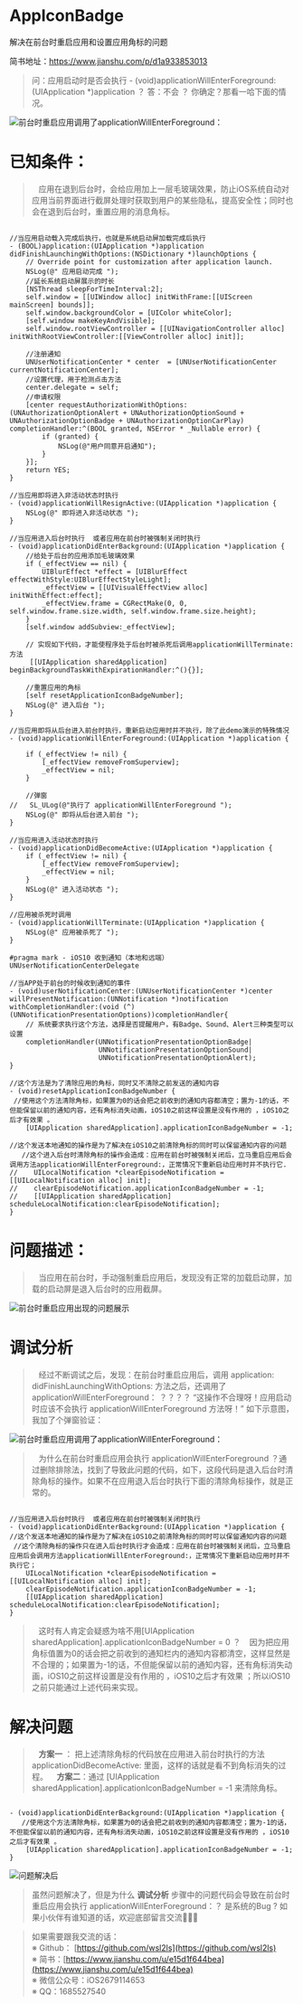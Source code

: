 # AppIconBadge
解决在前台时重启应用和设置应用角标的问题

简书地址：https://www.jianshu.com/p/d1a933853013

 >  问：应用启动时是否会执行 - (void)applicationWillEnterForeground:(UIApplication *)application ？
 答：不会 ？ 你确定？那看一哈下面的情况。

![前台时重启应用调用了applicationWillEnterForeground：](https://upload-images.jianshu.io/upload_images/1708447-f15e4634823b8c34.gif?imageMogr2/auto-orient/strip)


# 已知条件：

>  &#160;&#160;  应用在退到后台时，会给应用加上一层毛玻璃效果，防止iOS系统自动对应用当前界面进行截屏处理时获取到用户的某些隐私，提高安全性；同时也会在退到后台时，重置应用的消息角标。

```

//当应用启动载入完成后执行，也就是系统启动屏加载完成后执行
- (BOOL)application:(UIApplication *)application didFinishLaunchingWithOptions:(NSDictionary *)launchOptions {
    // Override point for customization after application launch.
    NSLog(@" 应用启动完成 ");
    //延长系统启动屏展示的时长
    [NSThread sleepForTimeInterval:2];
    self.window = [[UIWindow alloc] initWithFrame:[[UIScreen mainScreen] bounds]];
    self.window.backgroundColor = [UIColor whiteColor];
    [self.window makeKeyAndVisible];
    self.window.rootViewController = [[UINavigationController alloc] initWithRootViewController:[[ViewController alloc] init]];
    
    //注册通知
    UNUserNotificationCenter * center  = [UNUserNotificationCenter currentNotificationCenter];
    //设置代理，用于检测点击方法
    center.delegate = self;
    //申请权限
    [center requestAuthorizationWithOptions:(UNAuthorizationOptionAlert + UNAuthorizationOptionSound + UNAuthorizationOptionBadge + UNAuthorizationOptionCarPlay) completionHandler:^(BOOL granted, NSError * _Nullable error) {
        if (granted) {
            NSLog(@"用户同意开启通知");
        }
    }];
    return YES;
}

//当应用即将进入非活动状态时执行
- (void)applicationWillResignActive:(UIApplication *)application {
    NSLog(@" 即将进入非活动状态 ");
}

//当应用进入后台时执行  或者应用在前台时被强制关闭时执行
- (void)applicationDidEnterBackground:(UIApplication *)application {
    //给处于后台的应用添加毛玻璃效果
    if (_effectView == nil) {
        UIBlurEffect *effect = [UIBlurEffect effectWithStyle:UIBlurEffectStyleLight];
        _effectView = [[UIVisualEffectView alloc] initWithEffect:effect];
        _effectView.frame = CGRectMake(0, 0, self.window.frame.size.width, self.window.frame.size.height);
    }
    [self.window addSubview:_effectView];
    
    // 实现如下代码，才能使程序处于后台时被杀死后调用applicationWillTerminate:方法
     [[UIApplication sharedApplication] beginBackgroundTaskWithExpirationHandler:^(){}];
  
    //重置应用的角标
    [self resetApplicationIconBadgeNumber];
    NSLog(@" 进入后台 ");
}

//当应用即将从后台进入前台时执行，重新启动应用时并不执行，除了此demo演示的特殊情况
- (void)applicationWillEnterForeground:(UIApplication *)application {
  
    if (_effectView != nil) {
        [_effectView removeFromSuperview];
        _effectView = nil;
    }
    
    //弹窗
//   SL_ULog(@"执行了 applicationWillEnterForeground ");
    NSLog(@" 即将从后台进入前台 ");
}

//当应用进入活动状态时执行
- (void)applicationDidBecomeActive:(UIApplication *)application {
    if (_effectView != nil) {
        [_effectView removeFromSuperview];
        _effectView = nil;
    }
    NSLog(@" 进入活动状态 ");
}

//应用被杀死时调用
- (void)applicationWillTerminate:(UIApplication *)application {
    NSLog(@" 应用被杀死了 ");
}

#pragma mark - iOS10 收到通知（本地和远端） UNUserNotificationCenterDelegate

//当APP处于前台的时候收到通知的事件
- (void)userNotificationCenter:(UNUserNotificationCenter *)center willPresentNotification:(UNNotification *)notification withCompletionHandler:(void (^)(UNNotificationPresentationOptions))completionHandler{
    // 系统要求执行这个方法，选择是否提醒用户，有Badge、Sound、Alert三种类型可以设置
    completionHandler(UNNotificationPresentationOptionBadge|
                      UNNotificationPresentationOptionSound|
                      UNNotificationPresentationOptionAlert);
}

//这个方法是为了清除应用的角标，同时又不清除之前发送的通知内容
- (void)resetApplicationIconBadgeNumber {
 //使用这个方法清除角标，如果置为0的话会把之前收到的通知内容都清空；置为-1的话，不但能保留以前的通知内容，还有角标消失动画，iOS10之前这样设置是没有作用的 ，iOS10之后才有效果 。
    [UIApplication sharedApplication].applicationIconBadgeNumber = -1;
    
//这个发送本地通知的操作是为了解决在iOS10之前清除角标的同时可以保留通知内容的问题
   //这个进入后台时清除角标的操作会造成：应用在前台时被强制关闭后，立马重启应用后会调用方法applicationWillEnterForeground:，正常情况下重新启动应用时并不执行它.
//    UILocalNotification *clearEpisodeNotification = [[UILocalNotification alloc] init];
//    clearEpisodeNotification.applicationIconBadgeNumber = -1;
//    [[UIApplication sharedApplication] scheduleLocalNotification:clearEpisodeNotification];
}

```

# 问题描述：

> &#160;&#160; 当应用在前台时，手动强制重启应用后，发现没有正常的加载启动屏，加载的启动屏是退入后台时的应用截屏。

![前台时重启应用出现的问题展示](https://upload-images.jianshu.io/upload_images/1708447-29dd5dba25eaf850.gif?imageMogr2/auto-orient/strip)

# 调试分析

> &#160;&#160;  经过不断调试之后，发现：在前台时重启应用后，调用 application: didFinishLaunchingWithOptions: 方法之后，还调用了applicationWillEnterForeground： ？？？？ “这操作不合理呀！应用启动时应该不会执行 applicationWillEnterForeground 方法呀！”     如下示意图，我加了个弹窗验证：

![前台时重启应用调用了applicationWillEnterForeground：](https://upload-images.jianshu.io/upload_images/1708447-f15e4634823b8c34.gif?imageMogr2/auto-orient/strip)

>  &#160;&#160;  为什么在前台时重启应用会执行 applicationWillEnterForeground  ？通过删除排除法，找到了导致此问题的代码，如下，这段代码是退入后台时清除角标的操作。如果不在应用退入后台时执行下面的清除角标操作，就是正常的。 

```

//当应用进入后台时执行  或者应用在前台时被强制关闭时执行
- (void)applicationDidEnterBackground:(UIApplication *)application {
//这个发送本地通知的操作是为了解决在iOS10之前清除角标的同时可以保留通知内容的问题
 //这个清除角标的操作只在进入后台时执行才会造成：应用在前台时被强制关闭后，立马重启应用后会调用方法applicationWillEnterForeground:，正常情况下重新启动应用时并不执行它；
    UILocalNotification *clearEpisodeNotification = [[UILocalNotification alloc] init];
    clearEpisodeNotification.applicationIconBadgeNumber = -1;
    [[UIApplication sharedApplication] scheduleLocalNotification:clearEpisodeNotification];
}

```

> &#160;&#160; 这时有人肯定会疑惑为啥不用[UIApplication sharedApplication].applicationIconBadgeNumber = 0 ？
   &#160;&#160;  因为把应用角标值置为0的话会把之前收到的通知栏内的通知内容都清空，这样显然是不合理的；如果置为-1的话，不但能保留以前的通知内容，还有角标消失动画，iOS10之前这样设置是没有作用的 ，iOS10之后才有效果 ；所以iOS10之前只能通过上述代码来实现。


# 解决问题

>   &#160;&#160;  **方案一** ： 把上述清除角标的代码放在应用进入前台时执行的方法 applicationDidBecomeActive: 里面，这样的话就是看不到角标消失的过程。
 &#160;&#160;  **方案二**：通过 [UIApplication sharedApplication].applicationIconBadgeNumber = -1 来清除角标。

```

- (void)applicationDidEnterBackground:(UIApplication *)application {
   //使用这个方法清除角标，如果置为0的话会把之前收到的通知内容都清空；置为-1的话，不但能保留以前的通知内容，还有角标消失动画，iOS10之前这样设置是没有作用的 ，iOS10之后才有效果 。
    [UIApplication sharedApplication].applicationIconBadgeNumber = -1;
}

```

![问题解决后](https://upload-images.jianshu.io/upload_images/1708447-2650ac211961267d.gif?imageMogr2/auto-orient/strip)



>  虽然问题解决了，但是为什么 **调试分析** 步骤中的问题代码会导致在前台时重启应用会执行 applicationWillEnterForeground：？ 是系统的Bug ?  如果小伙伴有谁知道的话，欢迎底部留言交流👏👏👏 


> 如果需要跟我交流的话：  
※ Github： [https://github.com/wsl2ls](https://github.com/wsl2ls)  
※ 简书：[https://www.jianshu.com/u/e15d1f644bea](https://www.jianshu.com/u/e15d1f644bea)  
※ 微信公众号：iOS2679114653  
※ QQ：1685527540  
